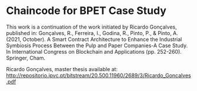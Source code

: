 # Chaincode for BPET Case Study
This work is a continuation of the work initiated by Ricardo Gonçalves, published in: Gonçalves, R., Ferreira, I., Godina, R., Pinto, P., & Pinto, A. (2021, October). A Smart Contract Architecture to Enhance the Industrial Symbiosis Process Between the Pulp and Paper Companies-A Case Study. In International Congress on Blockchain and Applications (pp. 252-260). Springer, Cham.

Ricardo Gonçalves, master thesis available at: http://repositorio.ipvc.pt/bitstream/20.500.11960/2689/3/Ricardo_Goncalves.pdf
